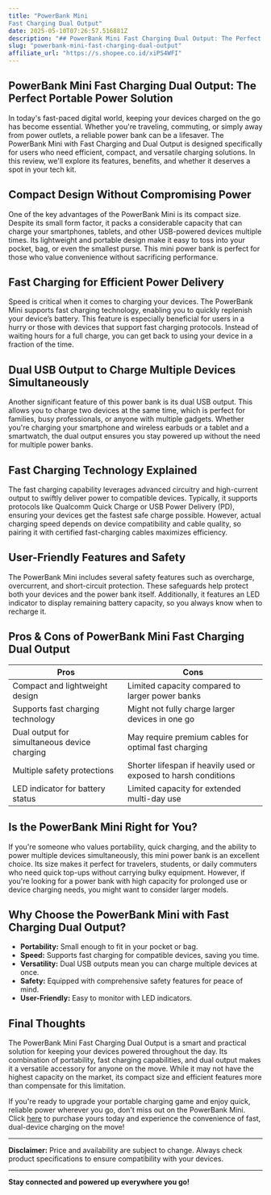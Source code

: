 ```yaml
---
title: "PowerBank Mini
Fast Charging Dual Output"
date: 2025-05-10T07:26:57.516881Z
description: "## PowerBank Mini Fast Charging Dual Output: The Perfect Portable Power Solution..."
slug: "powerbank-mini-fast-charging-dual-output"
affiliate_url: "https://s.shopee.co.id/xiPS4WFI"
---
```

## PowerBank Mini Fast Charging Dual Output: The Perfect Portable Power Solution

In today's fast-paced digital world, keeping your devices charged on the go has become essential. Whether you're traveling, commuting, or simply away from power outlets, a reliable power bank can be a lifesaver. The PowerBank Mini with Fast Charging and Dual Output is designed specifically for users who need efficient, compact, and versatile charging solutions. In this review, we'll explore its features, benefits, and whether it deserves a spot in your tech kit.

## Compact Design Without Compromising Power

One of the key advantages of the PowerBank Mini is its compact size. Despite its small form factor, it packs a considerable capacity that can charge your smartphones, tablets, and other USB-powered devices multiple times. Its lightweight and portable design make it easy to toss into your pocket, bag, or even the smallest purse. This mini power bank is perfect for those who value convenience without sacrificing performance.

## Fast Charging for Efficient Power Delivery

Speed is critical when it comes to charging your devices. The PowerBank Mini supports fast charging technology, enabling you to quickly replenish your device’s battery. This feature is especially beneficial for users in a hurry or those with devices that support fast charging protocols. Instead of waiting hours for a full charge, you can get back to using your device in a fraction of the time.

## Dual USB Output to Charge Multiple Devices Simultaneously

Another significant feature of this power bank is its dual USB output. This allows you to charge two devices at the same time, which is perfect for families, busy professionals, or anyone with multiple gadgets. Whether you're charging your smartphone and wireless earbuds or a tablet and a smartwatch, the dual output ensures you stay powered up without the need for multiple power banks.

## Fast Charging Technology Explained

The fast charging capability leverages advanced circuitry and high-current output to swiftly deliver power to compatible devices. Typically, it supports protocols like Qualcomm Quick Charge or USB Power Delivery (PD), ensuring your devices get the fastest safe charge possible. However, actual charging speed depends on device compatibility and cable quality, so pairing it with certified fast-charging cables maximizes efficiency.

## User-Friendly Features and Safety

The PowerBank Mini includes several safety features such as overcharge, overcurrent, and short-circuit protection. These safeguards help protect both your devices and the power bank itself. Additionally, it features an LED indicator to display remaining battery capacity, so you always know when to recharge it.

## Pros & Cons of PowerBank Mini Fast Charging Dual Output

| Pros                                              | Cons                                                     |
|---------------------------------------------------|----------------------------------------------------------|
| Compact and lightweight design                  | Limited capacity compared to larger power banks        |
| Supports fast charging technology                | Might not fully charge larger devices in one go       |
| Dual output for simultaneous device charging   | May require premium cables for optimal fast charging |
| Multiple safety protections                     | Shorter lifespan if heavily used or exposed to harsh conditions |
| LED indicator for battery status                | Limited capacity for extended multi-day use          |

## Is the PowerBank Mini Right for You?

If you're someone who values portability, quick charging, and the ability to power multiple devices simultaneously, this mini power bank is an excellent choice. Its size makes it perfect for travelers, students, or daily commuters who need quick top-ups without carrying bulky equipment. However, if you're looking for a power bank with high capacity for prolonged use or device charging needs, you might want to consider larger models.

## Why Choose the PowerBank Mini with Fast Charging Dual Output?

- **Portability:** Small enough to fit in your pocket or bag.
- **Speed:** Supports fast charging for compatible devices, saving you time.
- **Versatility:** Dual USB outputs mean you can charge multiple devices at once.
- **Safety:** Equipped with comprehensive safety features for peace of mind.
- **User-Friendly:** Easy to monitor with LED indicators.

## Final Thoughts

The PowerBank Mini Fast Charging Dual Output is a smart and practical solution for keeping your devices powered throughout the day. Its combination of portability, fast charging capabilities, and dual output makes it a versatile accessory for anyone on the move. While it may not have the highest capacity on the market, its compact size and efficient features more than compensate for this limitation.

If you're ready to upgrade your portable charging game and enjoy quick, reliable power wherever you go, don't miss out on the PowerBank Mini. Click [here](https://s.shopee.co.id/xiPS4WFI) to purchase yours today and experience the convenience of fast, dual-device charging on the move!

---

**Disclaimer:** Price and availability are subject to change. Always check product specifications to ensure compatibility with your devices.

---

**Stay connected and powered up everywhere you go!**